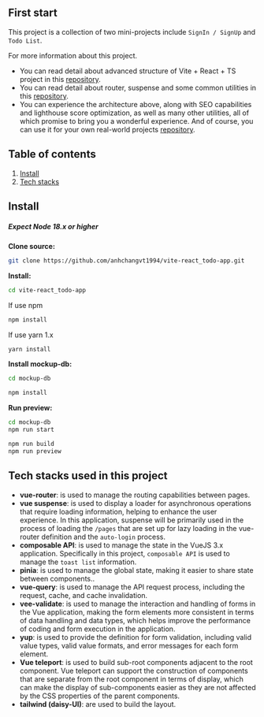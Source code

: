 ## First start

This project is a collection of two mini-projects include `SignIn / SignUp` and `Todo List`.

For more information about this project.

- You can read detail about advanced structure of Vite + React + TS project in this [repository](https://github.com/anhchangvt1994/vite-project--template-vue-ts).
- You can read detail about router, suspense and some common utilities in this [repository](https://github.com/anhchangvt1994/vite-project--template-vue-ts__vue-router).
- You can experience the architecture above, along with SEO capabilities and lighthouse score optimization, as well as many other utilities, all of which promise to bring you a wonderful experience. And of course, you can use it for your own real-world projects [repository](https://github.com/anhchangvt1994/vite-project-template-vue__seo-web-scraping).

## Table of contents

1. [Install](#install)
2. [Tech stacks](#tech-stacks)

<h2 id="install">Install</h2>

##### Expect Node 18.x or higher

**Clone source:**

```bash
git clone https://github.com/anhchangvt1994/vite-react_todo-app.git
```

**Install:**

```bash
cd vite-react_todo-app
```

If use npm

```bash
npm install
```

If use yarn 1.x

```bash
yarn install
```

**Install mockup-db:**

```bash
cd mockup-db
```

```bash
npm install
```

**Run preview:**

```bash
cd mockup-db
npm run start
```

```bash
npm run build
npm run preview
```

<h2 id="tech-stacks">Tech stacks used in this project</h2>

- **vue-router**: is used to manage the routing capabilities between pages.
- **vue suspense**: is used to display a loader for asynchronous operations that require loading information, helping to enhance the user experience. In this application, suspense will be primarily used in the process of loading the `/pages` that are set up for lazy loading in the vue-router definition and the `auto-login` process.
- **composable API**: is used to manage the state in the VueJS 3.x application. Specifically in this project, `composable API` is used to manage the `toast list` information.
- **pinia**: is used to manage the global state, making it easier to share state between components..
- **vue-query**: is used to manage the API request process, including the request, cache, and cache invalidation.
- **vee-validate**: is used to manage the interaction and handling of forms in the Vue application, making the form elements more consistent in terms of data handling and data types, which helps improve the performance of coding and form execution in the application.
- **yup**: is used to provide the definition for form validation, including valid value types, valid value formats, and error messages for each form element.
- **Vue teleport**: is used to build sub-root components adjacent to the root component. Vue teleport can support the construction of components that are separate from the root component in terms of display, which can make the display of sub-components easier as they are not affected by the CSS properties of the parent components.
- **tailwind (daisy-UI)**: are used to build the layout.
